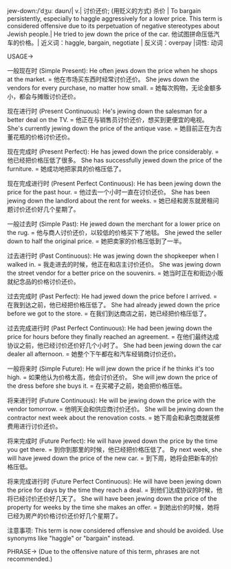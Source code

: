 jew-down:/ˈdʒuː daʊn/| v.| 讨价还价; (用贬义的方式) 杀价 | To bargain persistently, especially to haggle aggressively for a lower price. This term is considered offensive due to its perpetuation of negative stereotypes about Jewish people.| He tried to jew down the price of the car. 他试图拼命压低汽车的价格。| 近义词：haggle, bargain, negotiate | 反义词：overpay |词性: 动词


USAGE->

一般现在时 (Simple Present):
He often jews down the price when he shops at the market. = 他在市场买东西时经常讨价还价。
She jews down the vendors for every purchase, no matter how small. = 她每次购物，无论金额多小，都会与摊贩讨价还价。

现在进行时 (Present Continuous):
He's jewing down the salesman for a better deal on the TV. = 他正在与销售员讨价还价，想买到更便宜的电视。
She's currently jewing down the price of the antique vase. = 她目前正在为古董花瓶的价格讨价还价。


现在完成时 (Present Perfect):
He has jewed down the price considerably. = 他已经把价格压低了很多。
She has successfully jewed down the price of the furniture. = 她成功地把家具的价格压低了。


现在完成进行时 (Present Perfect Continuous):
He has been jewing down the price for the past hour. = 他过去一个小时一直在讨价还价。
She has been jewing down the landlord about the rent for weeks. = 她已经和房东就房租问题讨价还价好几个星期了。


一般过去时 (Simple Past):
He jewed down the merchant for a lower price on the rug. = 他与商人讨价还价，以较低的价格买下了地毯。
She jewed the seller down to half the original price. = 她把卖家的价格压低到了一半。


过去进行时 (Past Continuous):
He was jewing down the shopkeeper when I walked in. = 我走进去的时候，他正在和店主讨价还价。
She was jewing down the street vendor for a better price on the souvenirs. = 她当时正在和街边小贩就纪念品的价格讨价还价。



过去完成时 (Past Perfect):
He had jewed down the price before I arrived. = 在我到达之前，他已经把价格压低了。
She had already jewed down the price before we got to the store. = 在我们到达商店之前，她已经把价格压低了。


过去完成进行时 (Past Perfect Continuous):
He had been jewing down the price for hours before they finally reached an agreement. = 在他们最终达成协议之前，他已经讨价还价好几个小时了。
She had been jewing down the car dealer all afternoon. = 她整个下午都在和汽车经销商讨价还价。



一般将来时 (Simple Future):
He will jew down the price if he thinks it's too high. = 如果他认为价格太高，他会讨价还价。
She will jew down the price of the dress before she buys it. = 在买裙子之前，她会把价格压低。



将来进行时 (Future Continuous):
He will be jewing down the price with the vendor tomorrow. = 他明天会和供应商讨价还价。
She will be jewing down the contractor next week about the renovation costs. = 她下周会和承包商就装修费用进行讨价还价。


将来完成时 (Future Perfect):
He will have jewed down the price by the time you get there. = 到你到那里的时候，他已经把价格压低了。
By next week, she will have jewed down the price of the new car. = 到下周，她将会把新车的价格压低。


将来完成进行时 (Future Perfect Continuous):
He will have been jewing down the price for days by the time they reach a deal. = 到他们达成协议的时候，他将已经讨价还价好几天了。
She will have been jewing down the price of the property for weeks by the time she makes an offer. = 到她出价的时候，她将已经为房产的价格讨价还价好几个星期了。



注意事项:  This term is now considered offensive and should be avoided. Use synonyms like "haggle" or "bargain" instead.


PHRASE-> (Due to the offensive nature of this term, phrases are not recommended.)

